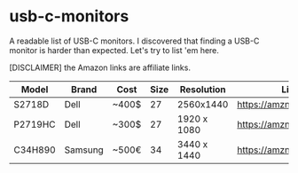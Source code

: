 # usb-c-monitors
A readable list of USB-C monitors. I discovered that finding a USB-C monitor is harder than expected. Let's try to list 'em here.

[DISCLAIMER] the Amazon links are affiliate links.

Model | Brand | Cost | Size | Resolution | Link 
-----|-----|-----|-----|-----|-----
S2718D | Dell | ~400$ | 27 | 2560x1440 | https://amzn.to/2zwOsgb 
P2719HC | Dell | ~300$ | 27 | 1920 x 1080 | https://amzn.to/2QsLOlw
C34H890 | Samsung | ~500€ | 34 | 3440 x 1440 | https://amzn.to/2RI0R8f
